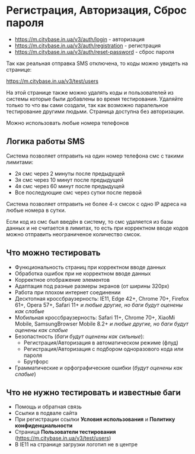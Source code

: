 # Регистрация, Авторизация, Сброс пароля

- https://m.citybase.in.ua/v3/auth/login - авторизация
- https://m.citybase.in.ua/v3/auth/registration - регистрация
- https://m.citybase.in.ua/v3/auth/reset-password - сброс пароля

Так как реальная отправка SMS отключена, то коды можно увидеть на странице:

https://m.citybase.in.ua/v3/test/users

На этой странице также можно удалять коды и пользователей из системы которые были добавлены во время тестирования. Удаляйте только то что вы сами создали, так как возможно паралельное тестирование другими людьми. Страница доступна без авторизации.

Можно использовать любые номера телефонов

## Логика работы SMS

Система позволяет отправить на один номер телефона смс с такими лимитами:
- 2я смс через 2 минуты после предыдущей
- 3я смс через 10 минут после предыдущей
- 4я смс через 60 минут после предыдущей
- Все последующие смс через сутки после первой

Система позволяет отправить не более 4-х смсок с одно IP адреса на любые номера в сутки.

Если код из смс был введён в систему, то смс удаляется из базы данных и не считается в лимитах, то есть при корректном вводе кодов можно отправить неограниченое количество смсок.

## Что можно тестировать

- Функциональность страниц при корректном вводе данных
- Обработка ошибок при не корректном вводе данных
- Корректное отображение элементов
- Адаптация под разные размеры экранов (от ширины 320px)
- Работа при плохом интернет соединении
- Десктопная кроссбраузерность: IE11, Edge 42+, Chrome 70+, Firefox 61+, Opera 57+, Safari 11+ *и любые другие, но баги будут оценены как слабые*
- Мобильная кроссбраузерность: Safari 11+, Chrome 70+, XiaoMi Mobile, SamsungBrowser Mobile 8.2+ *и любые другие, но баги будут оценены как слабые*
- Безопастность (*баги будут оценены как сильные*):
    - Регистрация/Авторизация в автоматическом режиме (флуд)
    - Регистрация/Авторизация с подбором одноразового кода или пароля
    - Брутфорс
- Грамматические и орфографические ошибки (*будут оценены как слабые*)


## Что не нужно тестировать и известные баги
- Помощь и обратная связь
- Ссылки в подвале сайта
- При регистрации ссылки **Условия использования** и **Политику конфиденциальности**
- Страница **Пользователи тестирования** (https://m.citybase.in.ua/v3/test/users)
- В IE11 на странице загрузки логотип не в центре



